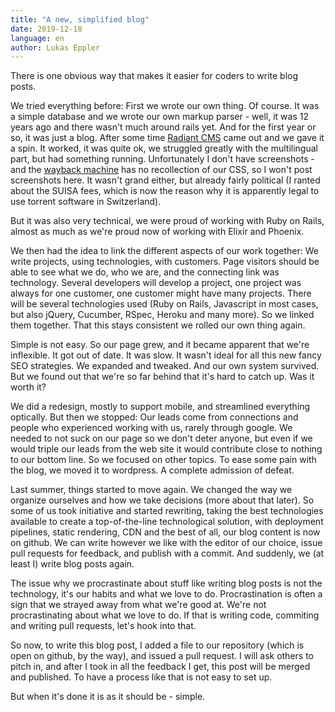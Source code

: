 ```yaml
---
title: "A new, simplified blog"
date: 2019-12-18
language: en
author: Lukas Eppler
---
```


There is one obvious way that makes it easier for coders to write blog posts.

We tried everything before: First we wrote our own thing. Of course. It was a simple database and we wrote our own
markup parser - well, it was 12 years ago and there wasn't much around rails yet. And for the first year or so, it
was just a blog. After some time
[Radiant CMS](http://radiantcms.org) came out and we gave it a spin. It worked, it was quite ok, we struggled greatly
with the multilingual part, but had something running. Unfortunately I don't have screenshots - and the
[wayback machine](https://web.archive.org/web/20071012023136/http://www.simplificator.com/)
has no recollection of our CSS, so I won't post screenshots here. It wasn't grand either, but already fairly political
(I ranted about the SUISA fees, which is now the reason why it is apparently legal to use torrent software in Switzerland).

But it was also very technical, we were proud of working with Ruby on Rails, almost as much as we're proud now of
working with Elixir and Phoenix.

We then had the idea to link the different aspects of our work together: We write projects, using technologies,
with customers. Page visitors should be able to see what we do, who we are, and the connecting link was technology.
Several developers will develop a project, one project was always for one customer,
one customer might have many projects. There will be several technologies used
(Ruby on Rails, Javascript in most cases, but also jQuery, Cucumber, RSpec, Heroku and many more). So we linked them
together. That this stays consistent we rolled our own thing again.

Simple is not easy. So our page grew, and it became apparent that we're inflexible. It got out of date. It was slow.
It wasn't ideal for all this new fancy SEO strategies. We expanded and tweaked. And our own system survived. But
we found out that we're so far behind that it's hard to catch up. Was it worth it?

We did a redesign, mostly to support mobile, and streamlined everything optically. But then we stopped:
Our leads come from connections and people who experienced working with us, rarely through google. We needed to not
suck on our page so we don't deter anyone, but even if we would triple our leads from the web site it would contribute
close to nothing to our bottom line. So we focused on other topics. To ease some pain with the blog, we moved it
to wordpress. A complete admission of defeat.

Last summer, things started to move again. We changed the way we organize ourselves and how we take decisions (more about
that later). So some of us took initiative and started rewriting, taking the best technologies available
to create a top-of-the-line technological solution, with deployment pipelines, static rendering, CDN and the best
of all, our blog content is now on github. We can write however we like with the editor of our choice,
issue pull requests for feedback, and publish with a commit. And suddenly, we (at least I) write blog posts again.

The issue why we procrastinate about stuff like writing blog posts
is not the technology, it's our habits and what we love to do. Procrastination is often a sign that we strayed away
from what we're good at. We're not procrastinating about what we love to do. If that is writing code, commiting and
writing pull requests, let's hook into that.

So now, to write this blog post, I added a file to our repository (which is open on github, by the way), and issued a
pull request. I will ask others to pitch in, and after I took in all the feedback I get, this post will
be merged and published. To have a process like that is not easy to set up.

But when it's done it is as it should be - simple.




